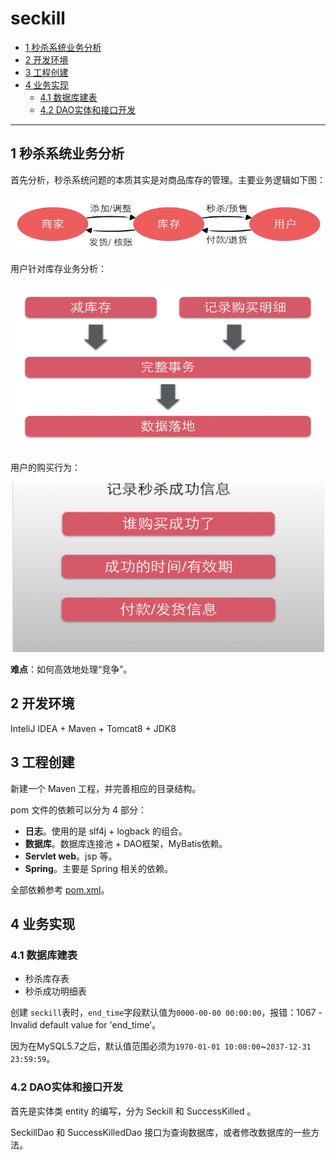# seckill

* [1 秒杀系统业务分析](1-秒杀系统业务分析)
* [2 开发环境](#2-开发环境)
* [3 工程创建](#3-工程创建)
* [4 业务实现](#4-业务实现)
  * [4.1 数据库建表](#4.1-数据库建表)
  * [4.2 DAO实体和接口开发](#4.2-DAO实体和接口开发)

-----------------------------

## 1 秒杀系统业务分析

首先分析，秒杀系统问题的本质其实是对商品库存的管理。主要业务逻辑如下图：

<div align="center"><img src="pics//1553423680(1).png" width="500px"></div>

用户针对库存业务分析：

<div align="center"><img src="pics//1553423931(1).png" width="500px"></div>

用户的购买行为：

<div align="center"><img src="pics//1553424057(1).png" width="500px"></div>

**难点**：如何高效地处理“竞争”。

## 2 开发环境

InteliJ IDEA + Maven + Tomcat8 + JDK8

## 3 工程创建

新建一个 Maven 工程，并完善相应的目录结构。

pom 文件的依赖可以分为 4 部分：

- **日志**。使用的是 slf4j + logback 的组合。
- **数据库**。数据库连接池 + DAO框架，MyBatis依赖。
- **Servlet web**。jsp 等。
- **Spring**。主要是 Spring 相关的依赖。

全部依赖参考 [pom.xml](https://github.com/MinheZ/seckill/blob/master/pom.xml)。

## 4 业务实现

### 4.1 数据库建表

- 秒杀库存表
- 秒杀成功明细表

创建 `seckill`表时，`end_time`字段默认值为`0000-00-00 00:00:00`，报错：1067 - Invalid default value for 'end_time'。

因为在MySQL5.7之后，默认值范围必须为`1970-01-01 10:00:00`~`2037-12-31 23:59:59`。

### 4.2 DAO实体和接口开发

首先是实体类 entity 的编写，分为 Seckill 和 SuccessKilled 。

SeckillDao 和 SuccessKilledDao 接口为查询数据库，或者修改数据库的一些方法。